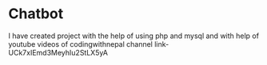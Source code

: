 # Chatbot
I have created project with the help of using php and mysql and with help of youtube videos of codingwithnepal channel link-UCk7xIEmd3MeyhIu2StLX5yA

